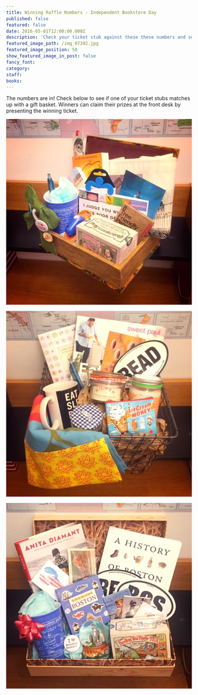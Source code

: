```yaml
---
title: Winning Raffle Numbers - Independent Bookstore Day
published: false
featured: false
date: 2016-05-01T12:00:00.000Z
description: 'Check your ticket stub against these these numbers and see if you won an Indie Day gift basket!'
featured_image_path: /img_07392.jpg
featured_image_position: 50
show_featured_image_in_post: false
fancy_font:
category:
staff:
books:
---
```



The numbers are in! Check below to see if one of your ticket stubs matches up with a gift basket. Winners can claim their prizes at the front desk by presenting the winning ticket.

![](/uploads/versions/img_0739---x----640-640x---.jpg)

![](/uploads/versions/img_0740---x----640-640x---.jpg)

![](/uploads/versions/img_0741---x----640-640x---.jpg)